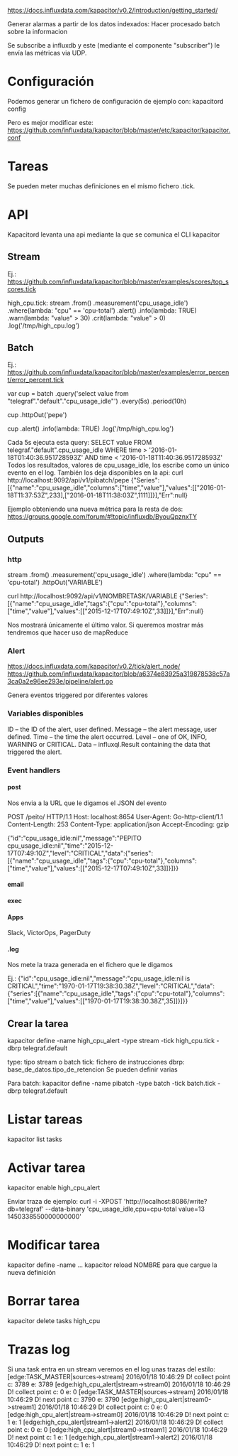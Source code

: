 https://docs.influxdata.com/kapacitor/v0.2/introduction/getting_started/

Generar alarmas a partir de los datos indexados:
Hacer procesado batch sobre la informacion

Se subscribe a influxdb y este (mediante el componente "subscriber") le envía las métricas via UDP.

# Configuración
Podemos generar un fichero de configuración de ejemplo con:
kapacitord config

Pero es mejor modificar este:
https://github.com/influxdata/kapacitor/blob/master/etc/kapacitor/kapacitor.conf

# Tareas
Se pueden meter muchas definiciones en el mismo fichero .tick.

# API
Kapacitord levanta una api mediante la que se comunica el CLI kapacitor


## Stream
Ej.: https://github.com/influxdata/kapacitor/blob/master/examples/scores/top_scores.tick

high_cpu.tick:
stream
    .from()
        .measurement('cpu_usage_idle')
        .where(lambda: "cpu" == 'cpu-total')
    .alert()
        .info(lambda: TRUE)
        .warn(lambda: "value" > 30)
        .crit(lambda: "value" > 0)
        .log('/tmp/high_cpu.log')

## Batch
Ej.: https://github.com/influxdata/kapacitor/blob/master/examples/error_percent/error_percent.tick

var cup = batch
          .query('select value from "telegraf"."default"."cpu_usage_idle"')
              .every(5s)
              .period(10h)

cup
    .httpOut('pepe')

cup
    .alert()
        .info(lambda: TRUE)
        .log('/tmp/high_cpu.log')


Cada 5s ejecuta esta query:
SELECT value FROM telegraf."default".cpu_usage_idle WHERE time > '2016-01-18T01:40:36.951728593Z' AND time < '2016-01-18T11:40:36.951728593Z'
Todos los resultados, valores de cpu_usage_idle, los escribe como un único evento en el log. También los deja disponibles en la api:
curl http://localhost:9092/api/v1/pibatch/pepe
{"Series":[{"name":"cpu_usage_idle","columns":["time","value"],"values":[["2016-01-18T11:37:53Z",233],["2016-01-18T11:38:03Z",1111]]}],"Err":null}


Ejemplo obteniendo una nueva métrica para la resta de dos:
https://groups.google.com/forum/#!topic/influxdb/ByouQpznxTY

## Outputs
### http
stream
    .from()
        .measurement('cpu_usage_idle')
        .where(lambda: "cpu" == 'cpu-total')
    .httpOut('VARIABLE')


curl http://localhost:9092/api/v1/NOMBRETASK/VARIABLE
{"Series":[{"name":"cpu_usage_idle","tags":{"cpu":"cpu-total"},"columns":["time","value"],"values":[["2015-12-17T07:49:10Z",33]]}],"Err":null}

Nos mostrará únicamente el último valor. Si queremos mostrar más tendremos que hacer uso de mapReduce


### Alert
https://docs.influxdata.com/kapacitor/v0.2/tick/alert_node/
https://github.com/influxdata/kapacitor/blob/a6374e83925a319878538c57a3ca0a2e96ee293e/pipeline/alert.go

Genera eventos triggered por diferentes valores

### Variables disponibles
ID – the ID of the alert, user defined.
Message – the alert message, user defined.
Time – the time the alert occurred.
Level – one of OK, INFO, WARNING or CRITICAL.
Data – influxql.Result containing the data that triggered the alert.

### Event handlers
#### post
Nos envia a la URL que le digamos el JSON del evento

POST /peito/ HTTP/1.1
Host: localhost:8654
User-Agent: Go-http-client/1.1
Content-Length: 253
Content-Type: application/json
Accept-Encoding: gzip

{"id":"cpu_usage_idle:nil","message":"PEPITO cpu_usage_idle:nil","time":"2015-12-17T07:49:10Z","level":"CRITICAL","data":{"series":[{"name":"cpu_usage_idle","tags":{"cpu":"cpu-total"},"columns":["time","value"],"values":[["2015-12-17T07:49:10Z",33]]}]}}

#### email
#### exec
#### Apps
Slack, VictorOps, PagerDuty

#### .log
Nos mete la traza generada en el fichero que le digamos

Ej.:
{"id":"cpu_usage_idle:nil","message":"cpu_usage_idle:nil is CRITICAL","time":"1970-01-17T19:38:30.38Z","level":"CRITICAL","data":{"series":[{"name":"cpu_usage_idle","tags":{"cpu":"cpu-total"},"columns":["time","value"],"values":[["1970-01-17T19:38:30.38Z",35]]}]}}


## Crear la tarea

kapacitor define -name high_cpu_alert -type stream -tick high_cpu.tick -dbrp telegraf.default

  type: tipo stream o batch
  tick: fichero de instrucciones
  dbrp: base_de_datos.tipo_de_retencion
    Se pueden definir varias

Para batch:
kapacitor define -name pibatch -type batch -tick batch.tick -dbrp telegraf.default

# Listar tareas
kapacitor list tasks

# Activar tarea
kapacitor enable high_cpu_alert

Enviar traza de ejemplo:
curl -i -XPOST 'http://localhost:8086/write?db=telegraf' --data-binary 'cpu_usage_idle,cpu=cpu-total value=13 1450338550000000000'

# Modificar tarea
kapacitor define -name ...
kapacitor reload NOMBRE
  para que cargue la nueva definición

# Borrar tarea
kapacitor delete tasks high_cpu


# Trazas log
Si una task entra en un stream veremos en el log unas trazas del estilo:
[edge:TASK_MASTER|sources->stream] 2016/01/18 10:46:29 D! collect point c: 3789 e: 3789
[edge:high_cpu_alert|stream->stream0] 2016/01/18 10:46:29 D! collect point c: 0 e: 0
[edge:TASK_MASTER|sources->stream] 2016/01/18 10:46:29 D! next point c: 3790 e: 3790
[edge:high_cpu_alert|stream0->stream1] 2016/01/18 10:46:29 D! collect point c: 0 e: 0
[edge:high_cpu_alert|stream->stream0] 2016/01/18 10:46:29 D! next point c: 1 e: 1
[edge:high_cpu_alert|stream1->alert2] 2016/01/18 10:46:29 D! collect point c: 0 e: 0
[edge:high_cpu_alert|stream0->stream1] 2016/01/18 10:46:29 D! next point c: 1 e: 1
[edge:high_cpu_alert|stream1->alert2] 2016/01/18 10:46:29 D! next point c: 1 e: 1


